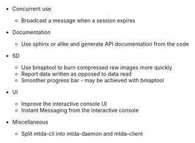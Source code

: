  * Concurrent use
   * Broadcast a message when a session expires

 * Documentation
   * Use sphinx or alike and generate API documentation from the code

 * SD
   * Use bmaptool to burn compressed raw images more quickly
   * Report data written as opposed to data read
   * Smoother progress bar - may be achieved with bmaptool

 * UI
   * Improve the interactive console UI
   * Instant Messaging from the interactive console

 * Miscellaneous
   * Split mtda-cli into mtda-daemon and mtda-client

